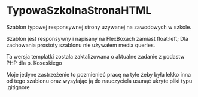 # TypowaSzkolnaStronaHTML

Szablon typowej responsywnej strony używanej na zawodowych w szkole.

Szablon jest responsywny i napisany na FlexBoxach zamiast float:left;
Dla zachowania prostoty szablonu nie używałem media queries.

Ta wersja templatki została zaktalizowana o aktualne zadanie z podastw PHP dla p. Koseskiego

Moje jedyne zastrzeżenie to pozmienieć pracę na tyle żeby była lekko inna od tego szablonu oraz wysyłając ją do nauczyciela usunąć ukryte pliki typu .gitignore
